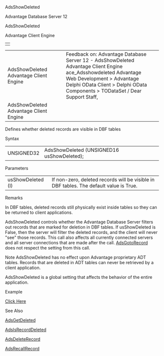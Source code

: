 AdsShowDeleted




Advantage Database Server 12  

AdsShowDeleted

Advantage Client Engine

|  |
| --- |
|  |

|  |  |  |  |  |
| --- | --- | --- | --- | --- |
| AdsShowDeleted  Advantage Client Engine |  |  | Feedback on: Advantage Database Server 12 - AdsShowDeleted Advantage Client Engine ace\_Adsshowdeleted Advantage Web Development > Advantage Delphi OData Client > Delphi OData Components > TODataSet / Dear Support Staff, |  |
| AdsShowDeleted  Advantage Client Engine |  |  |  |  |

Defines whether deleted records are visible in DBF tables

Syntax

|  |  |
| --- | --- |
| UNSIGNED32 | AdsShowDeleted (UNSIGNED16 usShowDeleted); |

Parameters

|  |  |
| --- | --- |
| usShowDeleted (I) | If non-zero, deleted records will be visible in DBF tables. The default value is True. |

Remarks

In DBF tables, deleted records still physically exist inside tables so they can be returned to client applications.

AdsShowDeleted controls whether the Advantage Database Server filters out records that are marked for deletion in DBF tables. If usShowDeleted is False, then the server will filter the deleted records, and the client will never "see" those records. This call also affects all currently connected servers and all server connections that are made after the call. [AdsGotoRecord](ace_adsgotorecord.htm) does not respect the setting from this call.

Note AdsShowDeleted has no effect upon Advantage proprietary ADT tables. Records that are deleted in ADT tables can never be retrieved by a client application.

AdsShowDeleted is a global setting that affects the behavior of the entire application.

Example

[Click Here](ace_examples.htm#adsshowdeletedexample)

See Also

[AdsGetDeleted](ace_adsgetdeleted.htm)

[AdsIsRecordDeleted](ace_adsisrecorddeleted.htm)

[AdsDeleteRecord](ace_adsdeleterecord.htm)

[AdsRecallRecord](ace_adsrecallrecord.htm)